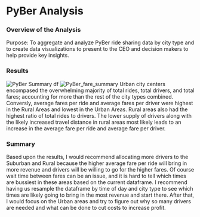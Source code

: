 # PyBer Analysis

### Overview of the Analysis
Purpose: To aggregate and analyze PyBer ride sharing data by city type and to create data visualizations to present to the CEO and decision makers to help provide key insights.

### Results
![PyBer Summary df](https://user-images.githubusercontent.com/92996865/150622466-0886f927-51e0-4240-9a2a-cae671f7fec2.png)
![PyBer_fare_summary](https://user-images.githubusercontent.com/92996865/150622282-6d77a5f9-521f-4b02-8f99-c4367207e34b.png)
Urban city centers encompased the overwhelming majority of total rides, total drivers, and total fares; accounting for more than the rest of the city types combined. Conversly, average fares per ride and average fares per driver were highest in the Rural Areas and lowest in the Urban Areas. Rural areas also had the highest ratio of total rides to drivers. The lower supply of drivers along with the likely increased travel distance in rural areas most likely leads to an increase in the average fare per ride and average fare per driver.

### Summary
Based upon the results, I would recommend allocating more drivers to the Suburban and Rural because the higher average fare per ride will bring in more revenue and drivers will be willing to go for the higher fares. Of course wait time between fares can be an issue, and it is hard to tell which times are bussiest in these areas based on the current dataframe. I recommend having us resample the dataframe by time of day and city type to see which times are likely going to bring in the most revenue and start there. After that, I would focus on the Urban areas and try to figure out why so many drivers are needed and what can be done to cut costs to increase profit.
